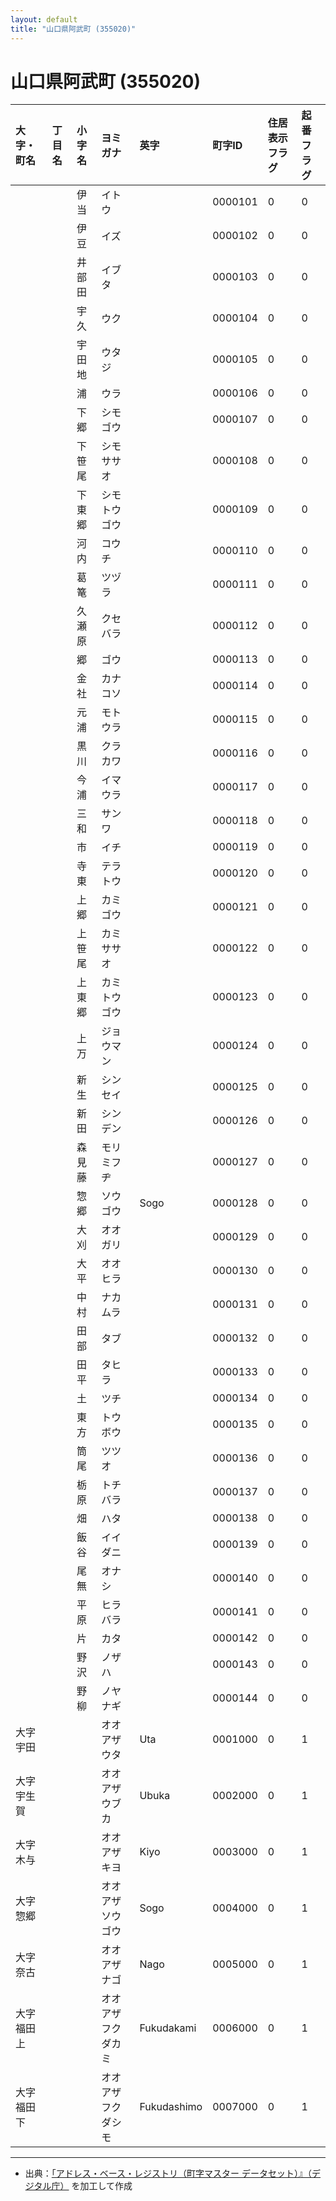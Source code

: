 ```yaml
---
layout: default
title: "山口県阿武町 (355020)"
---
```


# 山口県阿武町 (355020)

| 大字・町名 | 丁目名 | 小字名 | ヨミガナ | 英字 | 町字ID | 住居表示フラグ | 起番フラグ |
|:---|:---|:---|:---|:---|:---|:---|:---|
|  |  | 伊当 | イトウ |  | 0000101 | 0 | 0 |
|  |  | 伊豆 | イズ |  | 0000102 | 0 | 0 |
|  |  | 井部田 | イブタ |  | 0000103 | 0 | 0 |
|  |  | 宇久 | ウク |  | 0000104 | 0 | 0 |
|  |  | 宇田地 | ウタジ |  | 0000105 | 0 | 0 |
|  |  | 浦 | ウラ |  | 0000106 | 0 | 0 |
|  |  | 下郷 | シモゴウ |  | 0000107 | 0 | 0 |
|  |  | 下笹尾 | シモササオ |  | 0000108 | 0 | 0 |
|  |  | 下東郷 | シモトウゴウ |  | 0000109 | 0 | 0 |
|  |  | 河内 | コウチ |  | 0000110 | 0 | 0 |
|  |  | 葛篭 | ツヅラ |  | 0000111 | 0 | 0 |
|  |  | 久瀬原 | クセバラ |  | 0000112 | 0 | 0 |
|  |  | 郷 | ゴウ |  | 0000113 | 0 | 0 |
|  |  | 金社 | カナコソ |  | 0000114 | 0 | 0 |
|  |  | 元浦 | モトウラ |  | 0000115 | 0 | 0 |
|  |  | 黒川 | クラカワ |  | 0000116 | 0 | 0 |
|  |  | 今浦 | イマウラ |  | 0000117 | 0 | 0 |
|  |  | 三和 | サンワ |  | 0000118 | 0 | 0 |
|  |  | 市 | イチ |  | 0000119 | 0 | 0 |
|  |  | 寺東 | テラトウ |  | 0000120 | 0 | 0 |
|  |  | 上郷 | カミゴウ |  | 0000121 | 0 | 0 |
|  |  | 上笹尾 | カミササオ |  | 0000122 | 0 | 0 |
|  |  | 上東郷 | カミトウゴウ |  | 0000123 | 0 | 0 |
|  |  | 上万 | ジョウマン |  | 0000124 | 0 | 0 |
|  |  | 新生 | シンセイ |  | 0000125 | 0 | 0 |
|  |  | 新田 | シンデン |  | 0000126 | 0 | 0 |
|  |  | 森見藤 | モリミフヂ |  | 0000127 | 0 | 0 |
|  |  | 惣郷 | ソウゴウ | Sogo | 0000128 | 0 | 0 |
|  |  | 大刈 | オオガリ |  | 0000129 | 0 | 0 |
|  |  | 大平 | オオヒラ |  | 0000130 | 0 | 0 |
|  |  | 中村 | ナカムラ |  | 0000131 | 0 | 0 |
|  |  | 田部 | タブ |  | 0000132 | 0 | 0 |
|  |  | 田平 | タヒラ |  | 0000133 | 0 | 0 |
|  |  | 土 | ツチ |  | 0000134 | 0 | 0 |
|  |  | 東方 | トウボウ |  | 0000135 | 0 | 0 |
|  |  | 筒尾 | ツツオ |  | 0000136 | 0 | 0 |
|  |  | 栃原 | トチバラ |  | 0000137 | 0 | 0 |
|  |  | 畑 | ハタ |  | 0000138 | 0 | 0 |
|  |  | 飯谷 | イイダニ |  | 0000139 | 0 | 0 |
|  |  | 尾無 | オナシ |  | 0000140 | 0 | 0 |
|  |  | 平原 | ヒラバラ |  | 0000141 | 0 | 0 |
|  |  | 片 | カタ |  | 0000142 | 0 | 0 |
|  |  | 野沢 | ノザハ |  | 0000143 | 0 | 0 |
|  |  | 野柳 | ノヤナギ |  | 0000144 | 0 | 0 |
| 大字宇田 |  |  | オオアザウタ | Uta | 0001000 | 0 | 1 |
| 大字宇生賀 |  |  | オオアザウブカ | Ubuka | 0002000 | 0 | 1 |
| 大字木与 |  |  | オオアザキヨ | Kiyo | 0003000 | 0 | 1 |
| 大字惣郷 |  |  | オオアザソウゴウ | Sogo | 0004000 | 0 | 1 |
| 大字奈古 |  |  | オオアザナゴ | Nago | 0005000 | 0 | 1 |
| 大字福田上 |  |  | オオアザフクダカミ | Fukudakami | 0006000 | 0 | 1 |
| 大字福田下 |  |  | オオアザフクダシモ | Fukudashimo | 0007000 | 0 | 1 |

---

- 出典：[「アドレス・ベース・レジストリ（町字マスター データセット）』（デジタル庁）](https://www.digital.go.jp/policies/base_registry_address/) を加工して作成